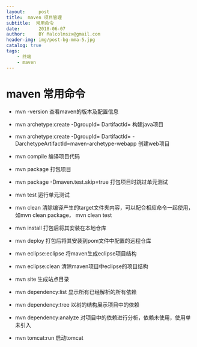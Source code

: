 ```yaml
---
layout:     post
title:  maven 项目管理
subtitle:  常用命令
date:       2018-06-07
author:     BY Malcolmszx@gmail.com
header-img: img/post-bg-mma-5.jpg
catalog: true
tags:
    - 终端
    - maven
---
```


# maven 常用命令

- mvn -version         查看maven的版本及配置信息

- mvn archetype:create   -DgroupId=    DartifactId=    构建java项目

- mvn archetype:create   -DgroupId=    DartifactId=    -DarchetypeArtifactId=maven-archetype-webapp 创建web项目

- mvn compile         编译项目代码

- mvn package         打包项目

- mvn package -Dmaven.test.skip=true   打包项目时跳过单元测试

- mvn test            运行单元测试

- mvn clean           清除编译产生的target文件夹内容，可以配合相应命令一起使用，如mvn clean package， mvn clean test

- mvn install         打包后将其安装在本地仓库

- mvn deploy          打包后将其安装到pom文件中配置的远程仓库

- mvn eclipse:eclipse       将maven生成eclipse项目结构

- mvn eclipse:clean         清除maven项目中eclipse的项目结构

- mvn site                  生成站点目录

- mvn dependency:list       显示所有已经解析的所有依赖

- mvn dependency:tree       以树的结构展示项目中的依赖

- mvn dependency:analyze    对项目中的依赖进行分析，依赖未使用，使用单未引入

- mvn tomcat:run            启动tomcat